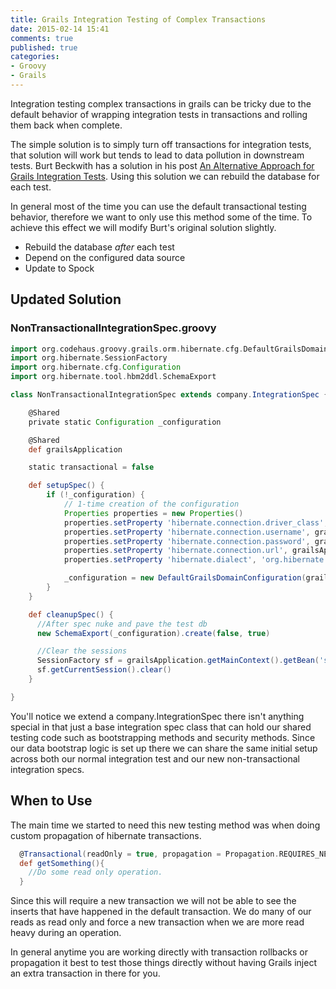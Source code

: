 ```yaml
---
title: Grails Integration Testing of Complex Transactions
date: 2015-02-14 15:41
comments: true
published: true
categories:
- Groovy
- Grails
---
```


Integration testing complex transactions in grails can be tricky due to the default behavior of wrapping integration tests in transactions and rolling them back when complete.

The simple solution is to simply turn off transactions for integration tests, that solution will work but tends to lead to data pollution in downstream tests. Burt Beckwith has a solution in his post [An Alternative Approach for Grails Integration Tests](http://burtbeckwith.com/blog/?p=82). Using this solution we can rebuild the database for each test.

In general most of the time you can use the default transactional testing behavior, therefore we want to only use this method some of the time. To achieve this effect we will modify Burt's original solution slightly.

 * Rebuild the database _after_ each test
 * Depend on the configured data source
 * Update to Spock

## Updated Solution

### NonTransactionalIntegrationSpec.groovy
```groovy 
import org.codehaus.groovy.grails.orm.hibernate.cfg.DefaultGrailsDomainConfiguration
import org.hibernate.SessionFactory
import org.hibernate.cfg.Configuration
import org.hibernate.tool.hbm2ddl.SchemaExport

class NonTransactionalIntegrationSpec extends company.IntegrationSpec {

    @Shared
    private static Configuration _configuration

    @Shared
    def grailsApplication

    static transactional = false

    def setupSpec() {
        if (!_configuration) {
            // 1-time creation of the configuration
            Properties properties = new Properties()
            properties.setProperty 'hibernate.connection.driver_class', grailsApplication.config.dataSource.driverClassName
            properties.setProperty 'hibernate.connection.username', grailsApplication.config.dataSource.username
            properties.setProperty 'hibernate.connection.password', grailsApplication.config.dataSource.password
            properties.setProperty 'hibernate.connection.url', grailsApplication.config.dataSource.url
            properties.setProperty 'hibernate.dialect', 'org.hibernate.dialect.H2Dialect'

            _configuration = new DefaultGrailsDomainConfiguration(grailsApplication: grailsApplication, properties: properties)
        }
    }

    def cleanupSpec() {
      //After spec nuke and pave the test db
      new SchemaExport(_configuration).create(false, true)

      //Clear the sessions
      SessionFactory sf = grailsApplication.getMainContext().getBean('sessionFactory')
      sf.getCurrentSession().clear()
    }

}
```
You'll notice we extend a company.IntegrationSpec there isn't anything special in that just a base integration spec class that can hold our shared testing code such as bootstrapping methods and security methods. Since our data bootstrap logic is set up there we can share the same initial setup across both our normal integration test and our new non-transactional integration specs.


## When to Use

The main time we started to need this new testing method was when doing custom propagation of hibernate transactions.

```groovy
  @Transactional(readOnly = true, propagation = Propagation.REQUIRES_NEW)
  def getSomething(){
    //Do some read only operation.
  }
```

Since this will require a new transaction we will not be able to see the inserts that have happened in the default transaction. We do many of our reads as read only and force a new transaction when we are more read heavy during an operation.

In general anytime you are working directly with transaction rollbacks or propagation it best to test those things directly without having Grails inject an extra transaction in there for you.
